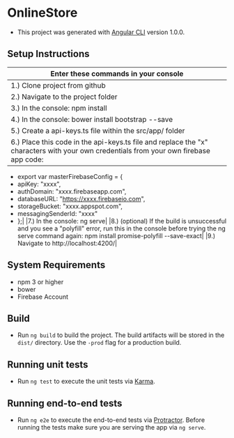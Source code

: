 # OnlineStore

* This project was generated with [Angular CLI](https://github.com/angular/angular-cli) version 1.0.0.

## Setup Instructions
|Enter these commands in your console|
|---|
|1.) Clone project from github|
|2.) Navigate to the project folder|
|3.) In the console: npm install|
|4.) In the console: bower install bootstrap --save|
|5.) Create a api-keys.ts file within the src/app/ folder|
|6.) Place this code in the api-keys.ts file and replace the "x" characters with your own credentials from your own firebase app code:
* export var masterFirebaseConfig = {
*    apiKey: "xxxx",
*    authDomain: "xxxx.firebaseapp.com",
*    databaseURL: "https://xxxx.firebaseio.com",
*    storageBucket: "xxxx.appspot.com",
*    messagingSenderId: "xxxx"
*  };|
|7.) In the console: ng serve|
|8.) (optional) If the build is unsuccessful and you see a "polyfill" error, run this in the console before trying the ng serve command again: npm install promise-polyfill --save-exact|
|9.) Navigate to http://localhost:4200/|

## System Requirements

* npm 3 or higher
* bower
* Firebase Account

## Build

* Run `ng build` to build the project. The build artifacts will be stored in the `dist/` directory. Use the `-prod` flag for a production build.

## Running unit tests

* Run `ng test` to execute the unit tests via [Karma](https://karma-runner.github.io).

## Running end-to-end tests

* Run `ng e2e` to execute the end-to-end tests via [Protractor](http://www.protractortest.org/).
Before running the tests make sure you are serving the app via `ng serve`.
